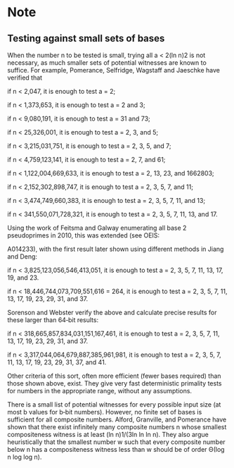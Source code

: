 # Note

## Testing against small sets of bases

When the number n to be tested is small, trying all a < 2(ln n)2 is not necessary, as much smaller sets of potential witnesses are known to suffice. For example, Pomerance, Selfridge, Wagstaff and Jaeschke have verified that

if n < 2,047, it is enough to test a = 2;

if n < 1,373,653, it is enough to test a = 2 and 3;

if n < 9,080,191, it is enough to test a = 31 and 73;

if n < 25,326,001, it is enough to test a = 2, 3, and 5;

if n < 3,215,031,751, it is enough to test a = 2, 3, 5, and 7;

if n < 4,759,123,141, it is enough to test a = 2, 7, and 61;

if n < 1,122,004,669,633, it is enough to test a = 2, 13, 23, and 1662803;

if n < 2,152,302,898,747, it is enough to test a = 2, 3, 5, 7, and 11;

if n < 3,474,749,660,383, it is enough to test a = 2, 3, 5, 7, 11, and 13;

if n < 341,550,071,728,321, it is enough to test a = 2, 3, 5, 7, 11, 13, and 17.

Using the work of Feitsma and Galway enumerating all base 2 pseudoprimes in 2010, this was extended (see OEIS:

A014233), with the first result later shown using different methods in Jiang and Deng:

if n < 3,825,123,056,546,413,051, it is enough to test a = 2, 3, 5, 7, 11, 13, 17, 19, and 23.

if n < 18,446,744,073,709,551,616 = 264, it is enough to test a = 2, 3, 5, 7, 11, 13, 17, 19, 23, 29, 31, and 37.

Sorenson and Webster verify the above and calculate precise results for these larger than 64‐bit results:

if n < 318,665,857,834,031,151,167,461, it is enough to test a = 2, 3, 5, 7, 11, 13, 17, 19, 23, 29, 31, and 37.

if n < 3,317,044,064,679,887,385,961,981, it is enough to test a = 2, 3, 5, 7, 11, 13, 17, 19, 23, 29, 31, 37, and 41.

Other criteria of this sort, often more efficient (fewer bases required) than those shown above, exist. They give very fast deterministic primality tests for numbers in the appropriate range, without any assumptions.

There is a small list of potential witnesses for every possible input size (at most b values for b‐bit numbers). However, no finite set of bases is sufficient for all composite numbers. Alford, Granville, and Pomerance have shown that there exist infinitely many composite numbers n whose smallest compositeness witness is at least (ln n)1/(3ln ln ln n). They also argue heuristically that the smallest number w such that every composite number below n has a compositeness witness less than w should be of order Θ(log n log log n).